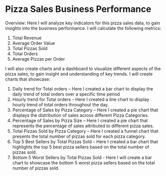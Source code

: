 # Pizza Sales Business Performance

Overview:
Here I will analyze key indicators for this pizza sales data, to gain insights into the business performance. I will calculate the following metrics:

1.	Total Revenue
2.	Average Order Value 
3.	Total Pizzas Sold
4.	Total Orders
5.	Average Pizzas per Order

I will also create charts and a dashboard to visualize different aspects of the pizza sales, to gain insight and understanding of key trends. I will create charts that showcase:

1.	Daily trend for Total orders – Here I created a bar chart to display the daily trend of total orders over a specific time period 
2.	Hourly trend for Total orders – Here I created a line chart to display hourly trend of total orders throughout the day. 
3.	Percentage of Sales by Pizza Category – Here I created a pie chart that displays the distribution of sales across different Pizza Categories.
4.	Percentage of Sales by Pizza Size – Here I created a pie chart that represents the percentage of sales attributed to different pizza sales.
5.	Total Pizzas Sold by Pizza Category – Here I created a funnel chart that presents the total number of pizzas sold for each pizza category.
6.	Top 5 Best Sellers by Total Pizzas Sold – Here I created a bar chart that highlights the top 5 best pizza sellers based on the total number of pizzas sold.
7.	Bottom 5 Worst Sellers by Total Pizzas Sold -  Here I will create a bar chart to showcase the bottom 5 worst pizza sellers based on the total number of pizzas sold.
